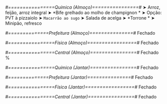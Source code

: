 
*#================Química (Almoço)================#*
➤ Arroz, feijão, arroz integral
➤ *Bife grelhado ao molho de champignon *
➤ Opção: PVT à pizzaiolo 
➤ `Macarrão ao sugo`
➤ Salada de acelga 
➤ *Torrone  *
➤ Minipão, refresco

*#==============Prefeitura (Almoço)===============#*
Fechado

*#================Física (Almoço)=================#*
Fechado

*#================Central (Almoço)================#*
Fechado
%

*#================Química (Jantar)================#*
Fechado

*#==============Prefeitura (Jantar)===============#*
Fechado

*#================Física (Jantar)=================#*
Fechado

*#================Central (Jantar)================#*
Fechado

